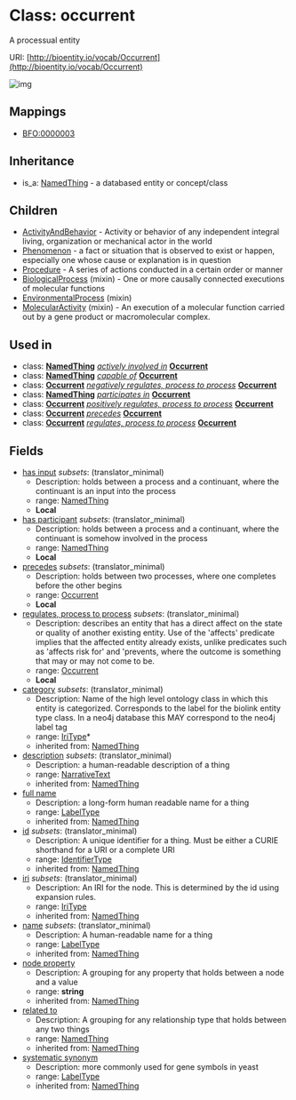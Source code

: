 # Class: occurrent


A processual entity

URI: [http://bioentity.io/vocab/Occurrent](http://bioentity.io/vocab/Occurrent)

![img](http://yuml.me/diagram/nofunky;dir:TB/class/\[Occurrent|id(i):identifier_type%20%3F;name(i):label_type%20%3F;category(i):iri_type%20*;node_property(i):string%20%3F;iri(i):iri_type%20%3F;full_name(i):label_type%20%3F;description(i):narrative_text%20%3F;systematic_synonym(i):label_type%20%3F]-%20related%20to(i)%20%3F>\[NamedThing],%20\[Occurrent]-%20precedes%20%3F>\[Occurrent],%20\[Occurrent]-%20has%20input%20%3F>\[NamedThing],%20\[Occurrent]-%20has%20participant%20%3F>\[NamedThing],%20\[Occurrent]-%20regulates,%20process%20to%20process%20%3F>\[Occurrent],%20\[NamedThing]-%20actively%20involved%20in(i)%20%3F>\[Occurrent],%20\[NamedThing]-%20capable%20of(i)%20%3F>\[Occurrent],%20\[Occurrent]-%20negatively%20regulates,%20process%20to%20process(i)%20%3F>\[Occurrent],%20\[NamedThing]-%20participates%20in(i)%20%3F>\[Occurrent],%20\[Occurrent]-%20positively%20regulates,%20process%20to%20process(i)%20%3F>\[Occurrent],%20\[Occurrent]-%20precedes%20%3F>\[Occurrent],%20\[Occurrent]-%20regulates,%20process%20to%20process%20%3F>\[Occurrent],%20\[MolecularActivity]uses%20-.->\[Occurrent],%20\[EnvironmentalProcess]uses%20-.->\[Occurrent],%20\[BiologicalProcess]uses%20-.->\[Occurrent],%20\[Occurrent]^-\[Procedure],%20\[Occurrent]^-\[Phenomenon],%20\[Occurrent]^-\[ActivityAndBehavior],%20\[NamedThing]^-\[Occurrent])
## Mappings

 * [BFO:0000003](http://purl.obolibrary.org/obo/BFO_0000003)
## Inheritance

 *  is_a: [NamedThing](NamedThing.md) - a databased entity or concept/class
## Children

 * [ActivityAndBehavior](ActivityAndBehavior.md) - Activity or behavior of any independent integral living, organization or mechanical actor in the world
 * [Phenomenon](Phenomenon.md) - a fact or situation that is observed to exist or happen, especially one whose cause or explanation is in question
 * [Procedure](Procedure.md) - A series of actions conducted in a certain order or manner
 * [BiologicalProcess](BiologicalProcess.md) (mixin)  - One or more causally connected executions of molecular functions
 * [EnvironmentalProcess](EnvironmentalProcess.md) (mixin) 
 * [MolecularActivity](MolecularActivity.md) (mixin)  - An execution of a molecular function carried out by a gene product or macromolecular complex.
## Used in

 *  class: **[NamedThing](NamedThing.md)** *[actively involved in](actively_involved_in.md)* **[Occurrent](Occurrent.md)**
 *  class: **[NamedThing](NamedThing.md)** *[capable of](capable_of.md)* **[Occurrent](Occurrent.md)**
 *  class: **[Occurrent](Occurrent.md)** *[negatively regulates, process to process](negatively_regulates_process_to_process.md)* **[Occurrent](Occurrent.md)**
 *  class: **[NamedThing](NamedThing.md)** *[participates in](participates_in.md)* **[Occurrent](Occurrent.md)**
 *  class: **[Occurrent](Occurrent.md)** *[positively regulates, process to process](positively_regulates_process_to_process.md)* **[Occurrent](Occurrent.md)**
 *  class: **[Occurrent](Occurrent.md)** *[precedes](precedes.md)* **[Occurrent](Occurrent.md)**
 *  class: **[Occurrent](Occurrent.md)** *[regulates, process to process](regulates_process_to_process.md)* **[Occurrent](Occurrent.md)**
## Fields

 * [has input](has_input.md) *subsets*: (translator_minimal)
    * Description: holds between a process and a continuant, where the continuant is an input into the process
    * range: [NamedThing](NamedThing.md)
    * __Local__
 * [has participant](has_participant.md) *subsets*: (translator_minimal)
    * Description: holds between a process and a continuant, where the continuant is somehow involved in the process 
    * range: [NamedThing](NamedThing.md)
    * __Local__
 * [precedes](precedes.md) *subsets*: (translator_minimal)
    * Description: holds between two processes, where one completes before the other begins
    * range: [Occurrent](Occurrent.md)
    * __Local__
 * [regulates, process to process](regulates_process_to_process.md) *subsets*: (translator_minimal)
    * Description: describes an entity that has a direct affect on the state or quality of another existing entity. Use of the 'affects' predicate implies that the affected entity already exists, unlike predicates such as 'affects risk for' and 'prevents, where the outcome is something that may or may not come to be.
    * range: [Occurrent](Occurrent.md)
    * __Local__
 * [category](category.md) *subsets*: (translator_minimal)
    * Description: Name of the high level ontology class in which this entity is categorized. Corresponds to the label for the biolink entity type class. In a neo4j database this MAY correspond to the neo4j label tag
    * range: [IriType](IriType.md)*
    * inherited from: [NamedThing](NamedThing.md)
 * [description](description.md) *subsets*: (translator_minimal)
    * Description: a human-readable description of a thing
    * range: [NarrativeText](NarrativeText.md)
    * inherited from: [NamedThing](NamedThing.md)
 * [full name](full_name.md)
    * Description: a long-form human readable name for a thing
    * range: [LabelType](LabelType.md)
    * inherited from: [NamedThing](NamedThing.md)
 * [id](id.md) *subsets*: (translator_minimal)
    * Description: A unique identifier for a thing. Must be either a CURIE shorthand for a URI or a complete URI
    * range: [IdentifierType](IdentifierType.md)
    * inherited from: [NamedThing](NamedThing.md)
 * [iri](iri.md) *subsets*: (translator_minimal)
    * Description: An IRI for the node. This is determined by the id using expansion rules.
    * range: [IriType](IriType.md)
    * inherited from: [NamedThing](NamedThing.md)
 * [name](name.md) *subsets*: (translator_minimal)
    * Description: A human-readable name for a thing
    * range: [LabelType](LabelType.md)
    * inherited from: [NamedThing](NamedThing.md)
 * [node property](node_property.md)
    * Description: A grouping for any property that holds between a node and a value
    * range: **string**
    * inherited from: [NamedThing](NamedThing.md)
 * [related to](related_to.md)
    * Description: A grouping for any relationship type that holds between any two things
    * range: [NamedThing](NamedThing.md)
    * inherited from: [NamedThing](NamedThing.md)
 * [systematic synonym](systematic_synonym.md)
    * Description: more commonly used for gene symbols in yeast
    * range: [LabelType](LabelType.md)
    * inherited from: [NamedThing](NamedThing.md)
